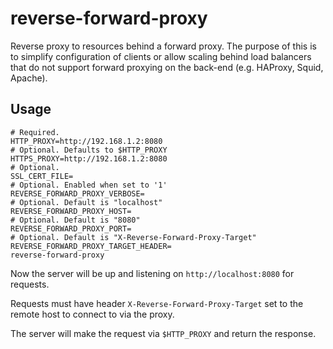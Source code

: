 # reverse-forward-proxy

Reverse proxy to resources behind a forward proxy. The purpose of this is to
simplify configuration of clients or allow scaling behind load balancers that
do not support forward proxying on the back-end (e.g. HAProxy, Squid, Apache).

## Usage

```
# Required.
HTTP_PROXY=http://192.168.1.2:8080
# Optional. Defaults to $HTTP_PROXY
HTTPS_PROXY=http://192.168.1.2:8080
# Optional.
SSL_CERT_FILE=
# Optional. Enabled when set to '1'
REVERSE_FORWARD_PROXY_VERBOSE=
# Optional. Default is "localhost"
REVERSE_FORWARD_PROXY_HOST=
# Optional. Default is "8080"
REVERSE_FORWARD_PROXY_PORT=
# Optional. Default is "X-Reverse-Forward-Proxy-Target"
REVERSE_FORWARD_PROXY_TARGET_HEADER=
reverse-forward-proxy
```

Now the server will be up and listening on `http://localhost:8080` for requests.

Requests must have header `X-Reverse-Forward-Proxy-Target` set to the remote
host to connect to via the proxy.

The server will make the request via `$HTTP_PROXY` and return the response.

